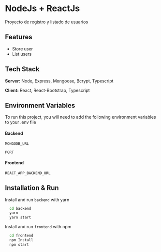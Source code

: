 # NodeJs + ReactJs

Proyecto de registro y listado de usuarios


## Features

- Store user
- List users


## Tech Stack

**Server:** Node, Express, Mongoose, Bcrypt, Typescript

**Client:** React, React-Bootstrap, Typescript




## Environment Variables

To run this project, you will need to add the following environment variables to your .env file

#### Backend

`MONGODB_URL`

`PORT`

#### Frontend

`REACT_APP_BACKEND_URL`


## Installation & Run
Install and run `backend` with yarn

```bash
  cd backend
  yarn
  yarn start
```

Install and run `frontend` with npm

```bash
  cd frontend
  npm Install
  npm start
```